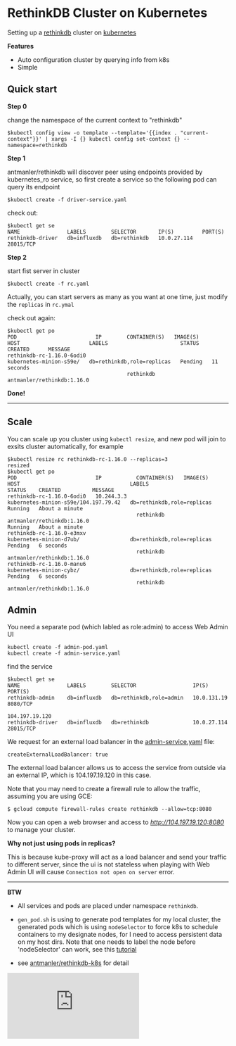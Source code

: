 RethinkDB Cluster on Kubernetes
==============================

Setting up a [rethinkdb](http://rethinkdb.com/) cluster on [kubernetes](http://kubernetes.io)

**Features**

 * Auto configuration cluster by querying info from k8s
 * Simple

Quick start
-----------
**Step 0**

change the namespace of the current context to "rethinkdb"
```
$kubectl config view -o template --template='{{index . "current-context"}}' | xargs -I {} kubectl config set-context {} --namespace=rethinkdb
```

**Step 1**

antmanler/rethinkdb will discover peer using endpoints provided by kubernetes_ro service,
so first create a service so the following pod can query its endpoint

```shell
$kubectl create -f driver-service.yaml
```

check out:

```shell
$kubectl get se
NAME               LABELS        SELECTOR       IP(S)         PORT(S)
rethinkdb-driver   db=influxdb   db=rethinkdb   10.0.27.114   28015/TCP
```

**Step 2**

start fist server in cluster

```shell
$kubectl create -f rc.yaml
```

Actually, you can start servers as many as you want at one time, just modify the `replicas` in `rc.ymal`

check out again:

```shell
$kubectl get po
POD                         IP        CONTAINER(S)   IMAGE(S)                     HOST                      LABELS                       STATUS    CREATED      MESSAGE
rethinkdb-rc-1.16.0-6odi0                                                         kubernetes-minion-s59e/   db=rethinkdb,role=replicas   Pending   11 seconds   
                                      rethinkdb      antmanler/rethinkdb:1.16.0   
```

**Done!**


---

Scale
-----

You can scale up you cluster using `kubectl resize`, and new pod will join to exsits cluster automatically, for example


```shell
$kubectl resize rc rethinkdb-rc-1.16.0 --replicas=3
resized
$kubectl get po
POD                         IP           CONTAINER(S)   IMAGE(S)                     HOST                                   LABELS                       STATUS    CREATED          MESSAGE
rethinkdb-rc-1.16.0-6odi0   10.244.3.3                                               kubernetes-minion-s59e/104.197.79.42   db=rethinkdb,role=replicas   Running   About a minute   
                                         rethinkdb      antmanler/rethinkdb:1.16.0                                                                       Running   About a minute   
rethinkdb-rc-1.16.0-e3mxv                                                            kubernetes-minion-d7ub/                db=rethinkdb,role=replicas   Pending   6 seconds        
                                         rethinkdb      antmanler/rethinkdb:1.16.0                                                                                 
rethinkdb-rc-1.16.0-manu6                                                            kubernetes-minion-cybz/                db=rethinkdb,role=replicas   Pending   6 seconds   
                                         rethinkdb      antmanler/rethinkdb:1.16.0       
```

Admin
-----

You need a separate pod (which labled as role:admin) to access Web Admin UI

```shell
kubectl create -f admin-pod.yaml
kubectl create -f admin-service.yaml
```

find the service

```shell
$kubectl get se
NAME               LABELS        SELECTOR                  IP(S)            PORT(S)
rethinkdb-admin    db=influxdb   db=rethinkdb,role=admin   10.0.131.19      8080/TCP
                                                           104.197.19.120   
rethinkdb-driver   db=influxdb   db=rethinkdb              10.0.27.114      28015/TCP
```

We request for an external load balancer in the [admin-service.yaml](admin-service.yaml) file:

```
createExternalLoadBalancer: true
```

The external load balancer allows us to access the service from outside via an external IP, which is 104.197.19.120 in this case. 

Note that you may need to create a firewall rule to allow the traffic, assuming you are using GCE:
```
$ gcloud compute firewall-rules create rethinkdb --allow=tcp:8080
```

Now you can open a web browser and access to *http://104.197.19.120:8080* to manage your cluster.



**Why not just using pods in replicas?**

This is because kube-proxy will act as a load balancer and send your traffic to different server,
since the ui is not stateless when playing with Web Admin UI will cause `Connection not open on server` error.


- - -

**BTW**

  * All services and pods are placed under namespace `rethinkdb`.

  * `gen_pod.sh` is using to generate pod templates for my local cluster,
the generated pods which is using `nodeSelector` to force k8s to schedule containers to my designate nodes, for I need to access persistent data on my host dirs. Note that one needs to label the node before 'nodeSelector' can work, see this [tutorial](https://github.com/GoogleCloudPlatform/kubernetes/tree/master/examples/node-selection)

  * see [antmanler/rethinkdb-k8s](https://github.com/antmanler/rethinkdb-k8s) for detail


[![Analytics](https://kubernetes-site.appspot.com/UA-36037335-10/GitHub/examples/rethinkdb/README.md?pixel)]()

